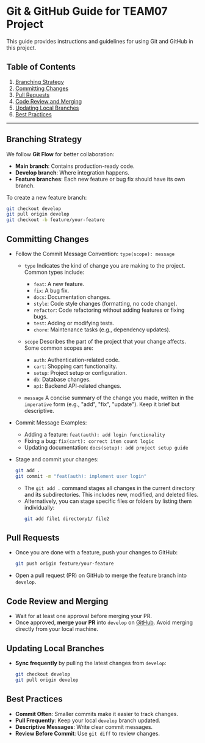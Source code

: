 # Git & GitHub Guide for TEAM07 Project

This guide provides instructions and guidelines for using Git and GitHub in this project.

## Table of Contents
1. [Branching Strategy](#branching-strategy)
2. [Committing Changes](#committing-changes)
3. [Pull Requests](#pull-requests)
4. [Code Review and Merging](#code-review-and-merging)
5. [Updating Local Branches](#updating-local-branches)
6. [Best Practices](#best-practices)


---

## Branching Strategy

We follow **Git Flow** for better collaboration:

- **Main branch**: Contains production-ready code.
- **Develop branch**: Where integration happens.
- **Feature branches**: Each new feature or bug fix should have its own branch.

To create a new feature branch:

```bash
git checkout develop
git pull origin develop
git checkout -b feature/your-feature
```

## Committing Changes

- Follow the Commit Message Convention: `type(scope): message`
   - `type`
   Indicates the kind of change you are making to the project. Common types include:
      - `feat`: A new feature.
      - `fix`: A bug fix.
      - `docs`: Documentation changes.
      - `style`: Code style changes (formatting, no code change).
      - `refactor`: Code refactoring without adding features or fixing bugs.
      - `test`: Adding or modifying tests.
      - `chore`: Maintenance tasks (e.g., dependency updates).

   - `scope`
   Describes the part of the project that your change affects. Some common scopes are:
      - `auth`: Authentication-related code.
      - `cart`: Shopping cart functionality.
      - `setup`: Project setup or configuration.
      - `db`: Database changes.
      - `api`: Backend API-related changes.

   - `message`
      A concise summary of the change you made, written in the `imperative` form (e.g., "add", "fix", "update"). Keep it brief but descriptive.
      
- Commit Message Examples:
   - Adding a feature: `feat(auth): add login functionality`
   - Fixing a bug: `fix(cart): correct item count logic`
   - Updating documentation: `docs(setup): add project setup guide`


- Stage and commit your changes:
   ```bash
   git add .
   git commit -m "feat(auth): implement user login"
   ```
   - The `git add .` command stages all changes in the current directory and its subdirectories. This includes new, modified, and deleted files.
   - Alternatively, you can stage specific files or folders by listing them individually:
      ```bash
      git add file1 directory1/ file2
      ```

## Pull Requests

- Once you are done with a feature, push your changes to GitHub:
  ```bash
  git push origin feature/your-feature
  ```

- Open a pull request (PR) on GitHub to merge the feature branch into `develop`. 

## Code Review and Merging
  - Wait for at least one approval before merging your PR.
  - Once approved, **merge your PR** into `develop` on [GitHub](https://github.com/aryahassibi/TEAM07.git). Avoid merging directly from your local machine.

## Updating Local Branches
- **Sync frequently** by pulling the latest changes from `develop`:
  ```bash
  git checkout develop
  git pull origin develop
  ```

## Best Practices

- **Commit Often**: Smaller commits make it easier to track changes.
- **Pull Frequently**: Keep your local `develop` branch updated.
- **Descriptive Messages**: Write clear commit messages.
- **Review Before Commit**: Use `git diff` to review changes.
